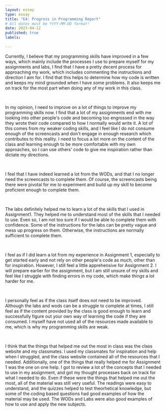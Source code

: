 ```yaml
---
layout: essay
type: essay
title: "E4: Progress in Programming Report"
# All dates must be YYYY-MM-DD format!
date: 2023-04-12
published: true
labels:
  
---
```


Currently, I believe that my programming skills have improved in a few ways, which mainly include the processes I use to prepare myself for my assignments and labs, 
I find that I have a pretty decent process for approaching my work, which includes commenting the instructions and direction I aim for. I find that this helps to determine 
how my code is written and keeps my mind grounded when I have some problems. It also keeps me on track for the most part when doing any of my work in this class. 

<br>

In my opinion, I need to improve on a lot of things to improve my programming skills now. I find that a lot of my assignments end with me looking into other people's code 
and becoming too engrossed in the way they wrote their code compared to how I normally would write it. A lot of this comes from my weaker coding skills, and I feel like 
I do not consume enough of the screencasts and don't engage in enough research which contributes to this reality. I need to focus a lot more on the content of the class and 
learning enough to be more comfortable with my own approaches, so I can use others' code to give me inspiration rather than dictate my directions.

<br>

I feel that I have indeed learned a lot from the WODs, and that I no longer need the screencasts to complete them. Of course, the screencasts being there were pivotal for 
me to experiment and build up my skill to become proficient enough to complete them.

<br>

The labs definitely helped me to learn a lot of the skills that I used in Assignment1. They helped me to understand most of the skills that I needed to use. Even so, 
I am not too sure if I would be able to complete them with confidence. Some of the instructions for the labs can be pretty vague and mess up progress on them. Otherwise, 
the instructions are normally sufficient to complete them.

<br>

I feel as if I did learn a lot from my experience in Assignment 1, especially to get started early and not rely on other people's code as much, other than for inspiration. 
However, I still feel a little apprehensive for Assignment 2. I will prepare earlier for the assignment, but I am still unsure of my skills and feel like I struggle with 
finding errors in my code, which make things a lot harder for me.

<br>

I personally feel as if the class itself does not need to be improved. Although the labs and wods can be a struggle to complete at times, I still feel as if the content 
provided by the class is good enough to learn and successfully figure out your own way of learning the code if they are consumed. I myself have not used all of the 
resources made available to me, which is why my programming skills are weak.

<br>

I think that the things that helped me out the most in class was the class website and my classmates. I used my classmates for inspiration and help when I struggled, 
and the class website contained all of the resources that I needed. Additionally, one of the things that really helped me for Assignment 1 was the one on one help. I got to review a lot of the concepts that I needed to use in my assignment, and got my thought processes back on track for what I needed to do. Even if these were the things that helped me out the most, all of the material was still very useful. The readings were easy to understand, and the quizzes helped to test theorhetical knowledge, but some of the coding based questions had good examples of how the material may be used. The WODs and Labs were also good examples of how to use and apply the new subjects.
